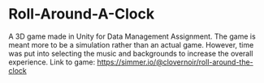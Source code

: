# Roll-Around-A-Clock
A 3D game made in Unity for Data Management Assignment.
The game is meant more to be a simulation rather than an actual game. However, time was put into selecting the music and backgrounds to increase the overall experience.
Link to game: https://simmer.io/@clovernoir/roll-around-the-clock
